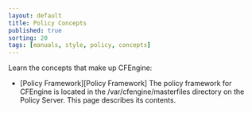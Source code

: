 ```yaml
---
layout: default
title: Policy Concepts
published: true
sorting: 20
tags: [manuals, style, policy, concepts]
---
```


Learn the concepts that make up CFEngine:

* [Policy Framework][Policy Framework]
The policy framework for CFEngine is located in the /var/cfengine/masterfiles directory on 
the Policy Server. This page describes its contents.



<!-- Add Language Concepts -->
<!-- Syntax, identifiers, names -->


 